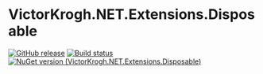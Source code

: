 # VictorKrogh.NET.Extensions.Disposable


[![GitHub release](https://img.shields.io/github/release/VictorKroghDotNet/VictorKrogh.NET.Extensions.Disposable.svg)](https://github.com/VictorKroghDotNet/VictorKrogh.NET.Extensions.Disposable/releases)
[![Build status](https://github.com/VictorKroghDotNet/VictorKrogh.NET.Extensions.Disposable/actions/workflows/CI.yml/badge.svg?branch=main)](https://github.com/VictorKroghDotNet/VictorKrogh.NET.Extensions.Disposable/actions/workflows/CI.yml)
[![NuGet version (VictorKrogh.NET.Extensions.Disposable)](https://img.shields.io/nuget/v/VictorKrogh.NET.Extensions.Disposable.svg?style=flat-square)](https://www.nuget.org/packages/VictorKrogh.NET.Extensions.Disposable/)
